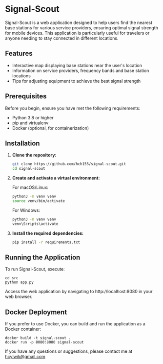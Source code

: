 # Signal-Scout 

Signal-Scout is a web application designed to help users find the nearest base stations for various service providers, ensuring optimal signal strength for mobile devices. This application is particularly useful for travelers or anyone needing to stay connected in different locations.

## Features

- Interactive map displaying base stations near the user's location
- Information on service providers, frequency bands and base station locations
- Tips for adjusting equipment to achieve the best signal strength

## Prerequisites

Before you begin, ensure you have met the following requirements:

- Python 3.8 or higher
- pip and virtualenv
- Docker (optional, for containerization)

## Installation

1. **Clone the repository:**
   
   ```bash
   git clone https://github.com/hch155/signal-scout.git
   cd signal-scout

2. **Create and activate a virtual environment:**
   
   For macOS/Linux:
   ```bash
   python3 -m venv venv
   source venv/bin/activate
   ```
   For Windows:
   ```bash
   python3 -m venv venv
   venv\Scripts\activate
   ```
   
3. **Install the required dependencies:**
   ```bash
   pip install -r requirements.txt
    ```
## Running the Application

To run Signal-Scout, execute:

    cd src
    python app.py    
    
Access the web application by navigating to http://localhost:8080 in your web browser.

## Docker Deployment 

If you prefer to use Docker, you can build and run the application as a Docker container:
    
    docker build -t signal-scout .
    docker run -p 8080:8080 signal-scout
    

If you have any questions or suggestions, please contact me at hcylwik@gmail.com

